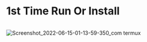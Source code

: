 # 1st Time Run Or Install
```

```
![Screenshot_2022-06-15-01-13-59-350_com termux](https://user-images.githubusercontent.com/102291823/173670669-36cca1bb-a2ee-4ab9-b15f-4f73d91e0e57.jpg)
